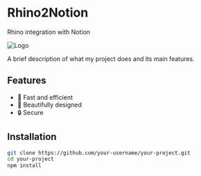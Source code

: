 # Rhino2Notion
 Rhino integration with Notion

![Logo](https://example.com/logo.png)

A brief description of what my project does and its main features.

## Features
- 🚀 Fast and efficient
- 🎨 Beautifully designed
- 🔒 Secure

## Installation

```bash
git clone https://github.com/your-username/your-project.git
cd your-project
npm install
